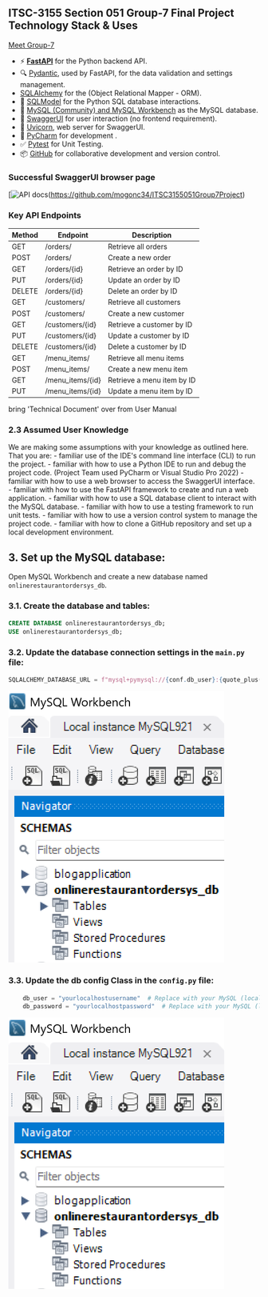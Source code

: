 ﻿## ITSC-3155 Section 051 Group-7 Final Project Technology Stack & Uses

[Meet Group-7](https://raw.githubusercontent.com/mogonc34/ITSC3155051Group7Project/refs/heads/main/group_bio_template/index.html?token=GHSAT0AAAAAADCZBW5E24JYHPUNDRTD3M462AUATRA)

- ⚡ [**FastAPI**](https://fastapi.tiangolo.com) for the Python backend API.
- 🔍 [Pydantic](https://docs.pydantic.dev), used by FastAPI, for the data validation and settings management.
- [SQLAlchemy](https://www.sqlalchemy.org/) for the (Object Relational Mapper - ORM).
- 🧰 [SQLModel](https://sqlmodel.tiangolo.com) for the Python SQL database interactions.
- 💾 [MySQL (Community) and MySQL Workbench](https://www.mysql.com) as the MySQL database.
- 🚀 [SwaggerUI](https://swagger.io/tools/swagger-ui/) for user interaction (no frontend requirement).
- 💃 [Uvicorn](https://uvicorn.org), web server for SwaggerUI.
- 🐋 [PyCharm](https://www.jetbrains.com/pycharm/) for development .
- ✅ [Pytest](https://pytest.org) for Unit Testing.
- 📦 [GitHub](https://www.github.com) for collaborative development and version control.


### Successful SwaggerUI browser page
[![API docs](api/images/Group7_OROS_SwaggerUI_Screen1.png)(https://github.com/mogonc34/ITSC3155051Group7Project)

### Key API Endpoints
 | Method | Endpoint         | Description                  |
 |--------|------------------|------------------------------|
 | GET    | /orders/         | Retrieve all orders          |
 | POST   | /orders/         | Create a new order           |
 | GET    | /orders/{id}     | Retrieve an order by ID      |
 | PUT    | /orders/{id}     | Update an order by ID        |
 | DELETE | /orders/{id}     | Delete an order by ID        |
 | GET    | /customers/      | Retrieve all customers       |
 | POST   | /customers/      | Create a new customer        |
 | GET    | /customers/{id}  | Retrieve a customer by ID    |
 | PUT    | /customers/{id}  | Update a customer by ID      |
 | DELETE | /customers/{id}  | Delete a customer by ID      |
 | GET    | /menu_items/     | Retrieve all menu items      |
 | POST   | /menu_items/     | Create a new menu item       |
 | GET    | /menu_items/{id} | Retrieve a menu item by ID   |
 | PUT    | /menu_items/{id} | Update a menu item by ID     |

 bring 'Technical Document' over from User Manual

 ### 2.3 Assumed User Knowledge
We are making some assumptions with your knowledge as outlined here.  That you are:
	- familiar use of the IDE's command line interface (CLI) to run the project.
	- familiar with how to use a Python IDE to run and debug the project code. (Project Team used PyCharm or Visual Studio Pro 2022)
	- familiar with how to use a web browser to access the SwaggerUI interface.
	- familiar with how to use the FastAPI framework to create and run a web application.
	- familiar with how to use a SQL database client to interact with the MySQL database.
	- familiar with how to use a testing framework to run unit tests.
	- familiar with how to use a version control system to manage the project code.
	- familiar with how to clone a GitHub repository and set up a local development environment.

## 3. Set up the MySQL database:
Open MySQL Workbench and create a new database named `onlinerestaurantordersys_db`.
### 3.1. Create the database and tables:
```sql
CREATE DATABASE onlinerestaurantordersys_db;
USE onlinerestaurantordersys_db;
```

### 3.2. Update the database connection settings in the `main.py` file:
```python
SQLALCHEMY_DATABASE_URL = f"mysql+pymysql://{conf.db_user}:{quote_plus(conf.db_password)}@{conf.db_host}:{conf.db_port}/{conf.db_name}?charset=utf8mb4"
```
[![Group7 OROS Docs](../api/images/MySQL_db_structure.png)](https://github.com/mogonc34/ITSC3155051Group7Project)

### 3.3. Update the db config Class in the `config.py` file:
```python
    db_user = "yourlocalhostusername"  # Replace with your MySQL (localhost) user, if different
    db_password = "yourlocalhostpassword"  # Replace with your MySQL (localhost) password
```
[![Group7 OROS Docs](../api/images/MySQL_db_structure.png)](https://github.com/mogonc34/ITSC3155051Group7Project)


